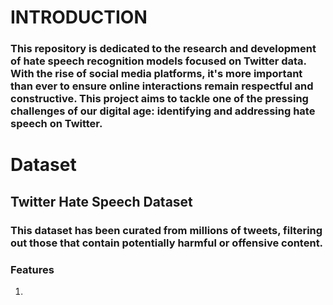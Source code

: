 # INTRODUCTION
### This repository is dedicated to the research and development of hate speech recognition models focused on Twitter data. With the rise of social media platforms, it's more important than ever to ensure online interactions remain respectful and constructive. This project aims to tackle one of the pressing challenges of our digital age: identifying and addressing hate speech on Twitter.
# Dataset
## Twitter Hate Speech Dataset
### This dataset has been curated from millions of tweets, filtering out those that contain potentially harmful or offensive content.
### Features
1.
